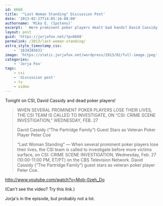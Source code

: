 ```yaml
---
id: 6668
title: '"Last Woman Standing" Discussion Post'
date: '2013-02-27T14:05:16-08:00'
authorname: 'Mika E. (Ipstenu)'
excerpt: ' Were prominent poker players dealt bad hands? David Cassidy guest stars on CSI tonight. '
layout: post
guid: 'https://jorjafox.net/?p=6668'
permalink: /2013/last-woman-standing/
astra_style_timestamp_css:
    - '1634285631'
image: 'https://static.jorjafox.net/wordpress/2013/02/full-image.jpeg'
categories:
    - 'Jorja Fox'
tags:
    - csi
    - 'discussion post'
    - tv
    - video
---
```


Tonight on CSI, David Cassidy and dead poker players!
<blockquote>WHEN SEVERAL PROMINENT POKER PLAYERS LOSE THEIR LIVES, THE CSI TEAM IS CALLED TO INVESTIGATE, ON “CSI: CRIME SCENE INVESTIGATION,” WEDNESDAY, FEB. 27

David Cassidy (“The Partridge Family”) Guest Stars as Veteran Poker Player Peter Coe

“Last Woman Standing” — When several prominent poker players lose their lives, the CSI team is called to investigate before more victims surface, on CSI: CRIME SCENE INVESTIGATION, Wednesday, Feb. 27 (10:00-11:00 PM, ET/PT) on the CBS Television Network. David Cassidy (“The Partridge Family”) guest stars as veteran poker player Peter Coe.</blockquote>
http://www.youtube.com/watch?v=Mob-0zeh_Do

(Can't see the video? Try this link.)

Jorja's in the episode, but probably not a lot.
